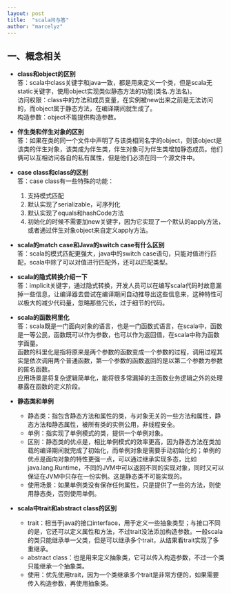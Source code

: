 ```yaml
---
layout: post
title:  "scala问与答"
author: "marcelyz"
---
```


## 一、概念相关

- **class和object的区别**  
答：scala中class关键字和java一致，都是用来定义一个类，但是scala无static关键字，使用object实现类似静态方法的功能(类名.方法名)。  
访问权限：class中的方法和成员变量，在实例被new出来之前是无法访问的，而object属于静态方法，在编译期间就生成了。  
构造参数：object不能提供构造参数。  

- **伴生类和伴生对象的区别**  
答：如果在类的同一个文件中声明了与该类相同名字的object，则该object是该类的伴生对象，该类成为伴生类，伴生对象可为伴生类增加静态成员。他们俩可以互相访问各自的私有属性，但是他们必须在同一个源文件中。

- **case class和class的区别**  
答：case class有一些特殊的功能：  
    1. 支持模式匹配  
    2. 默认实现了serializable，可序列化  
    3. 默认实现了equals和hashCode方法  
    4. 初始化的时候不需要加new关键字，因为它实现了一个默认的apply方法，或者通过伴生对象object来自定义apply方法。  

- **scala的match case和Java的switch case有什么区别**  
答：scala的模式匹配更强大，java中的switch case语句，只能对值进行匹配，scala中除了可以对值进行匹配外，还可以匹配类型。

- **scala的隐式转换介绍一下**  
答：implicit关键字，通过隐式转换，开发人员可以在编写scala代码时故意漏掉一些信息，让编译器去尝试在编译期间自动推导出这些信息来，这种特性可以极大的减少代码量，忽略那些冗长，过于细节的代码。

- **scala的函数柯里化**  
答：scala既是一门面向对象的语言，也是一门函数式语言，在scala中，函数是一等公民，函数既可以作为参数，也可以作为返回值，在scala中称为函数字面量。  
函数的科里化是指将原来是两个参数的函数变成一个参数的过程，调用过程其实是依次调用两个普通函数，第一个参数的函数返回的是以第二个参数为参数的匿名函数。  
应用场景是将复杂逻辑简单化，能将很多常漏掉的主函数业务逻辑之外的处理暴露在函数的定义阶段。

- **静态类和单例**  
    * 静态类：指包含静态方法和属性的类，与对象无关的一些方法和属性，静态方法和静态属性，被所有类的实例公用，非线程安全。
    * 单例：指实现了单例模式的类，提供一个单例对象。
    * 区别：静态类的优点是，相比单例模式的效率更高，因为静态方法在类加载的编译期间就完成了初始化，而单例对象是需要手动初始化的；单例的优点是面向对象的特性更强一点，可以通过继承实现多态，比如java.lang.Runtime，不同的JVM中可以返回不同的实现对象，同时又可以保证在JVM中只存在一份实例。这是静态类不可能实现的。
    * 使用场景：如果单例类没有保存任何属性，只是提供了一些的方法，则使用静态类，否则使用单例。

- **scala中trait和abstract class的区别**  
    * trait：相当于java的接口interface，用于定义一些抽象类型；与接口不同的是，它还可以定义属性和方法，不过trait没法添加构造参数。一般scala的类只能继承单一父类，但是可以继承多个trait，从结果看trait实现了多重继承。  
    * abstract class：也是用来定义抽象类，它可以传入构造参数，不过一个类只能继承一个抽象类。
    * 使用：优先使用trait，因为一个类继承多个trait是非常方便的，如果需要传入构造参数，再使用抽象类。

